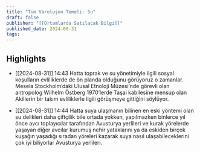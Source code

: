 ```yaml
---
title: "Tüm Varoluşun Temeli: Su"
draft: false
publisher: "[[Ortamlarda Satılacak Bilgi]]"
published_date: 2024-08-31
tags:
---
```



## Highlights
* [[2024-08-31]] 14:43  Hatta toprak ve su yönetimiyle ilgili sosyal koşulların evliliklerde de ön planda olduğunu görüyoruz o zamanlar. Mesela Stockholm’daki Ulusal Etnoloji Müzesi’nde görevli olan antropolog Wilhelm Östberg 1970’lerde Taşai kabilesine mensup olan Akillerin bir takım evliliklerle ilgili görüşmeye gittiğini söylüyor.

* [[2024-08-31]] 14:44  Hatta suya ulaşmanın bilinen en eski yöntemi olan su delikleri daha çiftçilik bile ortada yokken, yapılmazken binlerce yıl önce avcı toplayıcılar tarafından Avusturya yerlileri ve kurak yörelerde yaşayan diğer avcılar kurumuş nehir yataklarını ya da eskiden birçok kuşağın yaşadığı sıradan yöreleri kazarak suya nasıl ulaşabileceklerini çok iyi biliyorlar Avusturya yerlileri.

